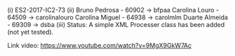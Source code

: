 (i) 
ES2-2017-IC2-73
(ii)
Bruno Pedrosa - 60902 -> bfpaa
Carolina Louro - 64509 -> carolinalouro
Carolina Miguel - 64938 -> carolmlm
Duarte Almeida - 69309 -> dsba
(iii) 
Status: A simple XML Processer class has been added (not yet tested).

Link video: https://www.youtube.com/watch?v=9MgX9GkW7Ac


